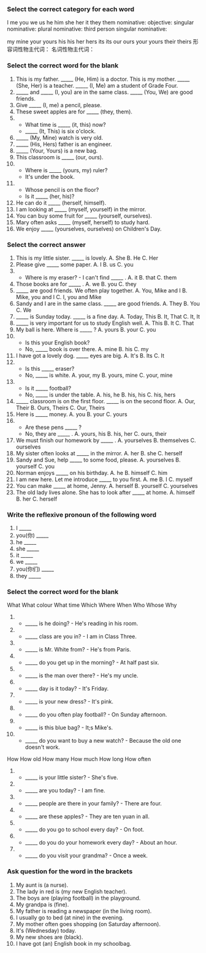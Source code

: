 ### Select the correct category for each word
I 	me 	you 	we 	us 	he 	him 	she 	her 	it 	they 	them
nominative:
objective:
singular nominative:
plural nominative:
third person singular nominative:

my		mine 	your 	yours 	his 	his 	her 	hers 	its 	its 	our 	ours 	your 	yours 	their 	theirs
形容词性物主代词：
名词性物主代词：

### Select the correct word for the blank
1. This is my father. _____ (He, Him) is a doctor. This is my mother. _____ (She, Her) is a teacher. _____ (I, Me) am a student of Grade Four.
2. _____ and _____ (I, you) are in the same class. _____ (You, We) are good friends.
3. Give _____ (I, me) a pencil, please.
4. These sweet apples are for _____ (they, them).
5. - What time is _____ (it, this) now?
   - _____ (It, This) is six o'clock.
6. _____ (My, Mine) watch is very old.
7. _____ (His, Hers) father is an engineer.
8. _____ (Your, Yours) is a new bag.
9. This classroom is _____ (our, ours).
10. - Where is _____ (yours, my) ruler?
    - It's under the book.
11. - Whose pencil is on the floor?
    - Is it _____ (her, his)?
12. He can do it _____ (herself, himself).
13. I am looking at _____ (myself, yourself) in the mirror.
14. You can buy some fruit for _____ (yourself, ourselves).
15. Mary often asks _____ (myself, herself) to study hard.
16. We enjoy _____ (yourselves, ourselves) on Children's Day.

### Select the correct answer
1. This is my little sister. _____ is lovely.
	A. She 					B. He 					C. Her
2. Please give _____ some paper.
	A. I 						B. us 					C. you
3. - Where is my eraser? - I can't find _____ .
	A. it 					B. that 					C. them
4. Those books are for _____ .
	A. we 					B. you 					C. they
5. _____ are good friends. We often play together.
	A. You, Mike and I 	B. Mike, you and I 	C. I, you and Mike
6. Sandy and I are in the same class. _____ are good friends.
	A. They 					B. You 					C. We
7. _____ is Sunday today. _____ is a fine day.
	A. Today, This 		B. It, That 			C. It, It
8. _____ is very important for us to study English well.
	A. This 					B. It 					C. That
9. My ball is here. Where is _____ ?
	A. yours 				B. your 					C. you
10. - Is this your English book?
	 - No, _____ book is over there.
	A. mine 					B. his 					C. my
11. I have got a lovely dog. _____ eyes are big.
	A. It's 					B. Its 					C. It
12. - Is this _____ eraser?
	 - No, _____ is white.
	A. your, my 			B. yours, mine 		C. your, mine
13. - Is it _____ football?
    - No, _____ is under the table.
   A. his, he 				B. his, his 			C. his, hers
14. _____ classroom is  on the first floor. _____ is on the second floor.
	A. Our, Their 			B. Ours, Theirs 		C. Our, Theirs
15. Here is _____ money.
	A. you 					B. your 					C. yours
16. - Are these pens _____ ?
    - No, they are _____ .
   A. yours, his 			B. his, her 			C. ours, their
17. We must finish our homework by _____ .
	A. yourselves 			B. themselves 			C. ourselves
18. My sister often looks at _____ in the mirror.
	A. her 					B. she 					C. herself
19. Sandy and Sue, help _____ to some food, please.
	A. yourselves 			B. yourself 			C. you
20. Norman enjoys _____ on his birthday.
	A. he 					B. himself 				C. him
21. I am new here. Let me introduce _____ to you first.
	A. me 					B. I 						C. myself
22. You can make _____ at home, Jenny.
	A. herself 				B. yourself 			C. yourselves
23. The old lady lives alone. She has to look after _____ at home.
	A. himself 				B. her 					C. herself

### Write the reflexive pronoun of the following word
1. I _____
2. you(你) _____
3. he _____
4. she _____
5. it _____
6. we _____
7. you(你们) _____
8. they _____

### Select the correct word for the blank
What 	What colour 	What time 	Which 	Where 	When 	Who 	Whose 	Why
1. - _____ is he doing? - He's reading in his room.
2. - _____ class are you in? - I am in Class Three.
3. - _____ is Mr. White from? - He's from Paris.
4. - _____ do you get up in the morning? - At half past six.
5. - _____ is the man over there? - He's my uncle.
6. - _____ day is it today? - It's Friday.
7. - _____ is your new dress? - It's pink.
8. - _____ do you often play football? - On Sunday afternoon.
9. - _____ is this blue bag? - It;s Mike's.
10. - _____ do you want to buy a new watch? - Because the old one doesn't work.

How 	How old 	How many 	How much 	How long 	How often
1. - _____ is your little sister? - She's five.
2. - _____ are you today? - I am fine.
3. - _____ people are there in your family? - There are four.
4. - _____ are these apples? - They are ten yuan in all.
5. - _____ do you go to school every day? - On foot.
6. - _____ do you do your homework every day? - About an hour.
7. - _____ do you visit your grandma? - Once a week.

### Ask question for the word in the brackets
1. My aunt is (a nurse).
2. The lady in red is (my new English teacher).
3. The boys are (playing football) in the playground.
4. My grandpa is (fine).
5. My father is reading a newspaper (in the living room).
6. I usually go to bed (at nine) in the evening.
7. My mother often goes shopping (on Saturday afternoon).
8. It's (Wednesday) today.
9. My new shoes are (black).
10. I have got (an) English book in my schoolbag.
